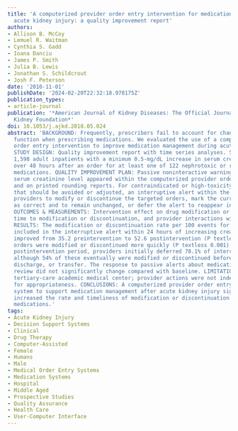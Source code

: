 ```yaml
---
title: 'A computerized provider order entry intervention for medication safety during
  acute kidney injury: a quality improvement report'
authors:
- Allison B. McCoy
- Lemuel R. Waitman
- Cynthia S. Gadd
- Ioana Danciu
- James P. Smith
- Julia B. Lewis
- Jonathan S. Schildcrout
- Josh F. Peterson
date: '2010-11-01'
publishDate: '2024-02-20T22:32:18.978175Z'
publication_types:
- article-journal
publication: '*American Journal of Kidney Diseases: The Official Journal of the National
  Kidney Foundation*'
doi: 10.1053/j.ajkd.2010.05.024
abstract: 'BACKGROUND: Frequently, prescribers fail to account for changing kidney
  function when prescribing medications. We evaluated the use of a computerized provider
  order entry intervention to improve medication management during acute kidney injury.
  STUDY DESIGN: Quality improvement report with time series analyses. SETTING & PARTICIPANTS:
  1,598 adult inpatients with a minimum 0.5-mg/dL increase in serum creatinine level
  over 48 hours after an order for at least one of 122 nephrotoxic or renally cleared
  medications. QUALITY IMPROVEMENT PLAN: Passive noninteractive warnings about increasing
  serum creatinine level appeared within the computerized provider order entry interface
  and on printed rounding reports. For contraindicated or high-toxicity medications
  that should be avoided or adjusted, an interruptive alert within the system asked
  providers to modify or discontinue the targeted orders, mark the current dosing
  as correct and to remain unchanged, or defer the alert to reappear in the next session.
  OUTCOMES & MEASUREMENTS: Intervention effect on drug modification or discontinuation,
  time to modification or discontinuation, and provider interactions with alerts.
  RESULTS: The modification or discontinuation rate per 100 events for medications
  included in the interruptive alert within 24 hours of increasing creatinine level
  improved from 35.2 preintervention to 52.6 postintervention (P textless 0.001);
  orders were modified or discontinued more quickly (P textless 0.001). During the
  postintervention period, providers initially deferred 78.1% of interruptive alerts,
  although 54% of these eventually were modified or discontinued before patient death,
  discharge, or transfer. The response to passive alerts about medications requiring
  review did not significantly change compared with baseline. LIMITATIONS: Single
  tertiary-care academic medical center; provider actions were not independently adjudicated
  for appropriateness. CONCLUSIONS: A computerized provider order entry-based alerting
  system to support medication management after acute kidney injury significantly
  increased the rate and timeliness of modification or discontinuation of targeted
  medications.'
tags:
- Acute Kidney Injury
- Decision Support Systems
- Clinical
- Drug Therapy
- Computer-Assisted
- Female
- Humans
- Male
- Medical Order Entry Systems
- Medication Systems
- Hospital
- Middle Aged
- Prospective Studies
- Quality Assurance
- Health Care
- User-Computer Interface
---
```

